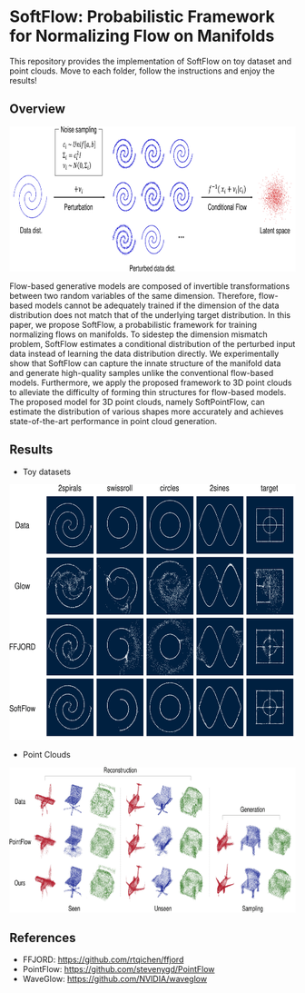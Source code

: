 # SoftFlow: Probabilistic Framework for Normalizing Flow on Manifolds

This repository provides the implementation of SoftFlow on toy dataset and point clouds. Move to each folder, follow the instructions and enjoy the results!

## Overview
<p align="center">
    <img src="assets/training_technique.png" height=256/>
</p>
 Flow-based generative models are composed of invertible transformations between two random variables of the same dimension. Therefore, flow-based models cannot be adequately trained if the dimension of the data distribution does not match that of the underlying target distribution. In this paper, we propose SoftFlow, a probabilistic framework for training normalizing flows on manifolds. To sidestep the dimension mismatch problem, SoftFlow estimates a conditional distribution of the perturbed input data instead of learning the data distribution directly. We experimentally show that SoftFlow can capture the innate structure of the manifold data and generate high-quality samples unlike the conventional flow-based models. Furthermore, we apply the proposed framework to 3D point clouds to alleviate the difficulty of forming thin structures for flow-based models. The proposed model for 3D point clouds, namely SoftPointFlow, can estimate the distribution of various shapes more accurately and achieves state-of-the-art performance in point cloud generation. 

## Results
- Toy datasets
<p align="center">
    <img src="assets/toy_results.png" height=450/>
</p>

- Point Clouds
<p align="center">
    <img src="assets/pointclouds_results.png" height=256/>
</p>


## References
- FFJORD: https://github.com/rtqichen/ffjord
- PointFlow: https://github.com/stevenygd/PointFlow
- WaveGlow: https://github.com/NVIDIA/waveglow